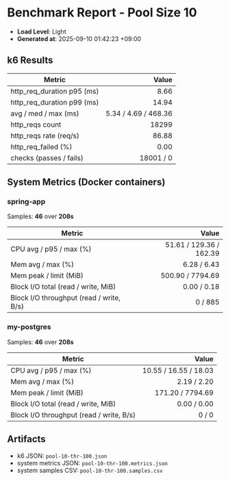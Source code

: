 ﻿# **Benchmark Report - Pool Size 10**

- **Load Level**: Light
- **Generated at**: 2025-09-10 01:42:23 +09:00

## k6 Results

| Metric | Value |
|---|---:|
| http_req_duration p95 (ms) | 8.66 |
| http_req_duration p99 (ms) | 14.94 |
| avg / med / max (ms) | 5.34 / 4.69 / 468.36 |
| http_reqs count | 18299 |
| http_reqs rate (req/s) | 86.88 |
| http_req_failed (%) | 0.00 |
| checks (passes / fails) | 18001 / 0 |

## System Metrics (Docker containers)

### spring-app

Samples: **46** over **208s**

| Metric | Value |
|---|---:|
| CPU avg / p95 / max (%) | 51.61 / 129.36 / 162.39 |
| Mem avg / max (%) | 6.28 / 6.43 |
| Mem peak / limit (MiB) | 500.90 / 7794.69 |
| Block I/O total (read / write, MiB) | 0.00 / 0.18 |
| Block I/O throughput (read / write, B/s) | 0 / 885 |

### my-postgres

Samples: **46** over **208s**

| Metric | Value |
|---|---:|
| CPU avg / p95 / max (%) | 10.55 / 16.55 / 18.03 |
| Mem avg / max (%) | 2.19 / 2.20 |
| Mem peak / limit (MiB) | 171.20 / 7794.69 |
| Block I/O total (read / write, MiB) | 0.00 / 0.00 |
| Block I/O throughput (read / write, B/s) | 0 / 0 |

## Artifacts

- k6 JSON: `pool-10-thr-100.json`
- system metrics JSON: `pool-10-thr-100.metrics.json`
- system samples CSV: `pool-10-thr-100.samples.csv`
